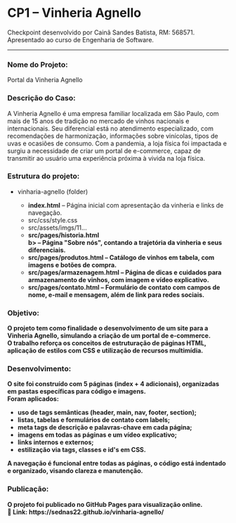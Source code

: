 # CP1 – Vinheria Agnello <br>
Checkpoint desenvolvido por Cainã Sandes Batista, RM: 568571. <br>
Apresentado ao curso de Engenharia de Software. <hr>

<h3>Nome do Projeto:</h3> 
<p>Portal da Vinheria Agnello</p>

<h3>Descrição do Caso:</h3> 
<p>
A Vinheria Agnello é uma empresa familiar localizada em São Paulo, com mais de 15 anos de tradição no mercado de vinhos nacionais e internacionais. 
Seu diferencial está no atendimento especializado, com recomendações de harmonização, informações sobre vinícolas, tipos de uvas e ocasiões de consumo. 
Com a pandemia, a loja física foi impactada e surgiu a necessidade de criar um portal de e-commerce, capaz de transmitir ao usuário uma experiência próxima à vivida na loja física.
</p>

<h3>Estrutura do projeto:</h3> <p>
<ul>
  <li>vinharia-agnello (folder)</li>
  <ul>
    <b><li>index.html</b> – Página inicial com apresentação da vinheria e links de navegação.</li>
    <li>src/css/style.css</li>
    <li>src/assets/imgs/11...</li>
    <li><b>src/pages/historia.html</li>b> – Página "Sobre nós", contando a trajetória da vinheria e seus diferenciais.</li>
    <li><b>src/pages/produtos.html</b> – Catálogo de vinhos em tabela, com imagens e botões de compra.</li>
    <li><b>src/pages/armazenagem.html</b> – Página de dicas e cuidados para armazenamento de vinhos, com imagem e vídeo explicativo.</li>
    <li><b>src/pages/contato.html</b> – Formulário de contato com campos de nome, e-mail e mensagem, além de link para redes sociais.</li>
</ul>
  </ul>
</ul>

<h3>Objetivo:</h3> <p>
O projeto tem como finalidade o desenvolvimento de um site para a Vinheria Agnello, simulando a criação de um portal de e-commerce. <br>
O trabalho reforça os conceitos de estruturação de páginas HTML, aplicação de estilos com CSS e utilização de recursos multimídia. <p>

<h3>Desenvolvimento:</h3> <p>
O site foi construído com 5 páginas (index + 4 adicionais), organizadas em pastas específicas para código e imagens. <br>
Foram aplicados:
<ul>
  <li>uso de tags semânticas (header, main, nav, footer, section);</li>
  <li>listas, tabelas e formulários de contato com labels;</li>
  <li>meta tags de descrição e palavras-chave em cada página;</li>
  <li>imagens em todas as páginas e um vídeo explicativo;</li>
  <li>links internos e externos;</li>
  <li>estilização via tags, classes e id's em CSS.</li>
</ul>
<p>
A navegação é funcional entre todas as páginas, o código está indentado e organizado, visando clareza e manutenção.
</p>

<h3>Publicação:</h3> <p>
O projeto foi publicado no GitHub Pages para visualização online. <br>
🔗 Link: https://sednas22.github.io/vinharia-agnello/
</p>


